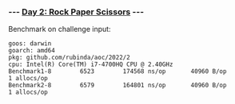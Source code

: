 ### --- [Day 2: Rock Paper Scissors](https://adventofcode.com/2022/day/2) ---

Benchmark on challenge input:

```
goos: darwin
goarch: amd64
pkg: github.com/rubinda/aoc/2022/2
cpu: Intel(R) Core(TM) i7-4700HQ CPU @ 2.40GHz
Benchmark1-8   	    6523	    174568 ns/op	   40960 B/op	       1 allocs/op
Benchmark2-8   	    6579	    164801 ns/op	   40960 B/op	       1 allocs/op
```
